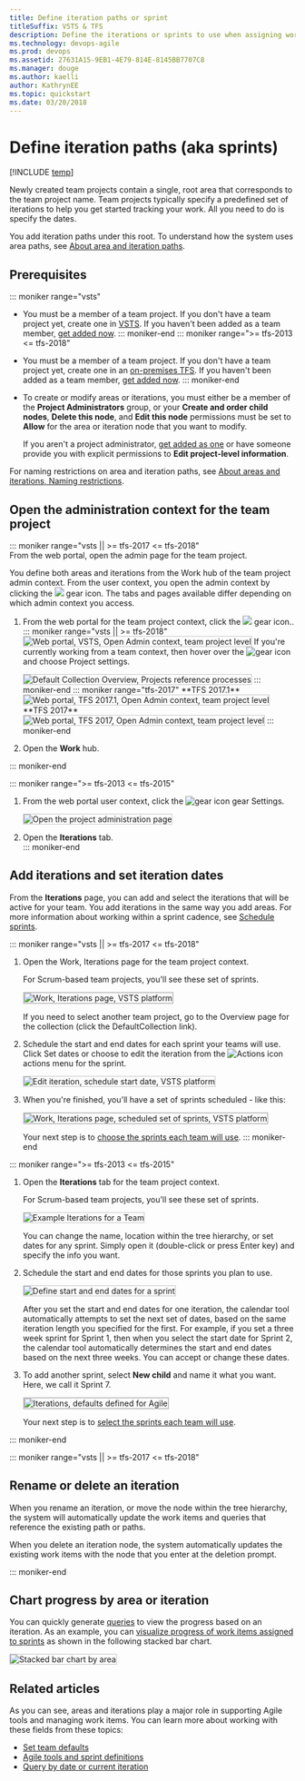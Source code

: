 ```yaml
---
title: Define iteration paths or sprint  
titleSuffix: VSTS & TFS 
description: Define the iterations or sprints to use when assigning work items in Visual Studio Team Services or Team Foundation Server 
ms.technology: devops-agile
ms.prod: devops
ms.assetid: 27631A15-9EB1-4E79-814E-8145BB7707C8
ms.manager: douge
ms.author: kaelliauthor: KathrynEE
ms.topic: quickstart
ms.date: 03/20/2018
---
```




# Define iteration paths (aka sprints) 

[!INCLUDE [temp](../_shared/version-vsts-tfs-all-versions.md)]


Newly created team projects contain a single, root area that corresponds to the team project name. Team projects typically specify a predefined set of iterations to help you get started tracking your work. All you need to do is specify the dates. 

You add iteration paths under this root. To understand how the system uses area paths, see [About area and iteration paths](about-areas-iterations.md). 

## Prerequisites
<a name="permissions"></a>
::: moniker range="vsts"
* You must be a member of a team project. If you don't have a team project yet, create one in [VSTS](../../organizations/accounts/set-up-vs.md). If you haven't been added as a team member, [get added now](../../organizations/accounts/add-account-users-from-user-hub.md). 
::: moniker-end
::: moniker range=">= tfs-2013 <= tfs-2018"
* You must be a member of a team project. If you don't have a team project yet, create one in an [on-premises TFS](../../organizations/accounts/create-team-project.md). If you haven't been added as a team member, [get added now](../../organizations/security/add-users-team-project.md). 
::: moniker-end
* To create or modify areas or iterations, you must either be a member of the **Project Administrators** group, or your **Create and order child nodes**, **Delete this node**, and **Edit this node** permissions must be set to **Allow** for the area or iteration node that you want to modify.

	If you aren't a project administrator, [get added as one](../../organizations/security/set-project-collection-level-permissions.md) or have someone provide you with explicit permissions to **Edit project-level information**.   

For naming restrictions on area and iteration paths, see [About areas and iterations, Naming restrictions](about-areas-iterations.md#name-restrictions).


<a id="open-admin-context">  </a>
## Open the administration context for the team project

::: moniker range="vsts || >= tfs-2017 <= tfs-2018"  
From the web portal, open the admin page for the team project.

You define both areas and iterations from the Work hub of the team project admin context. From the user context, you open the admin context by clicking the ![](../../_img/icons/gear-icon.png) gear icon. The tabs and pages available differ depending on which admin context you access.  

<a id="admin-intro-team-services" /> 

1. From the web portal for the team project context, click the ![](../../_img/icons/gear-icon.png) gear icon..  
	::: moniker range="vsts || >= tfs-2018"
	<img src="_img/modify-areas-its-open-admin-context-ts.png" alt="Web portal, VSTS, Open Admin context, team project level" style="border: 1px solid #C3C3C3;" /> 
	If you're currently working from a team context, then hover over the ![gear icon](../_img/icons/gear_icon.png) and choose Project settings.  

	<img src="_img/modify-areas-its-choose-project-settings-admin-context-ts.png" alt="Default Collection Overview, Projects reference processes" style="border: 1px solid #C3C3C3;" />  
	::: moniker-end
	::: moniker range="tfs-2017"
	<a id="admin-intro-tfs-2017-1" /> 
	**TFS 2017.1**  
	<img src="_img/modify-areas-its-open-admin-context-tfs-2017-1.png" alt="Web portal, TFS 2017.1, Open Admin context, team project level" style="border: 1px solid #C3C3C3;" /> 
	<a id="admin-intro-tfs-2017" /> 
	**TFS 2017**  
	<img src="_img/modify-areas-its-choose-project-settings-admin-context-tfs-2017.png" alt="Web portal, TFS 2017, Open Admin context, team project level" style="border: 1px solid #C3C3C3;" />
	::: moniker-end
2. Open the **Work** hub.   

::: moniker-end 

::: moniker range=">= tfs-2013 <= tfs-2015"

<a id="admin-intro-tfs-2015" />

1. From the web portal user context, click the ![gear icon](../_img/icons/gear_icon.png) gear Settings.   

	<img src="../_img/icons/ALM_OpenAdminContext.png" alt="Open the project administration page" style="border: 1px solid #C3C3C3;" /> 

2. Open the **Iterations** tab.  
::: moniker-end  

<a id="iterations"></a>  
## Add iterations and set iteration dates
From the **Iterations** page, you can add and select the iterations that will be active for your team. You add iterations in the same way you add areas. For more information about working within a sprint cadence, see [Schedule sprints](../scrum/define-sprints.md).  

::: moniker range="vsts || >= tfs-2017 <= tfs-2018"
<a id="define-sprints-team-services">   </a>

1. Open the Work, Iterations page for the team project context. 

	For Scrum-based team projects, you'll see these set of sprints. 

	<img src="_img/modify-areas-its-iterations-ts.png" alt="Work, Iterations page, VSTS platform" style="border: 2px solid #C3C3C3;" />

	If you need to select another team project, go to the Overview page for the collection (click the DefaultCollection link). 

2. Schedule the start and end dates for each sprint your teams will use. Click Set dates or choose to edit the iteration from the ![Actions icon](../_img/icons/actions-icon.png) actions menu for the sprint. 

	<img src="../scrum/_img/dsprints-edit-sprint-1-set-start-date.png" alt="Edit iteration, schedule start date, VSTS platform" style="border: 1px solid #C3C3C3;" />  

3. When you're finished, you'll have a set of sprints scheduled - like this: 

	<img src="_img/modify-areas-its-iterations-scheduled-ts.png" alt="Work, Iterations page, scheduled set of sprints, VSTS platform" style="border: 2px solid #C3C3C3;" />

	Your next step is to [choose the sprints each team will use](../scale/set-team-defaults.md#activate-team-services). 
::: moniker-end


::: moniker range=">= tfs-2013 <= tfs-2015"

<a id="tfs-2015-iteration-paths" />


1. Open the **Iterations** tab for the team project context. 

	For Scrum-based team projects, you'll see these set of sprints. 

	<img src="../scrum/_img/activate-team-sprints.png" alt="Example Iterations for a Team" style="border: 1px solid #C3C3C3;" />  

	You can change the name, location within the tree hierarchy, or set dates for any sprint. Simply open it (double-click or press Enter key) and specify the info you want.

2. Schedule the start and end dates for those sprints you plan to use. 

	<img src="../scrum/_img/set-sprint-start-end-dates.png" alt="Define start and end dates for a sprint" style="border: 1px solid #C3C3C3;" />  

	After you set the start and end dates for one iteration, the calendar tool automatically attempts to set the next set of dates, based on the same iteration length you specified for the first. For example, if you set a three week sprint for Sprint 1, then when you select the start date for Sprint 2, the calendar tool automatically determines the start and end dates based on the next three weeks. You can accept or change these dates.  

3. To add another sprint, select <b>New child</b> and name it what you want. Here, we call it Sprint 7.  

	<img src="../scrum/_img/create-new-child-under-sprint.png" alt="Iterations, defaults defined for Agile" style="border: 2px solid #C3C3C3;" />

	Your next step is to [select the sprints each team will use](../scale/set-team-defaults.md#activate-sprints-tfs). 
 
::: moniker-end


::: moniker range="vsts || >= tfs-2017 <= tfs-2018"

<a name="rename-delete"></a>
## Rename or delete an iteration 

When you rename an iteration, or move the node within the tree hierarchy, the system will automatically update the work items and queries that reference the existing path or paths. 

When you delete an iteration node, the system automatically updates the existing work items with the node that you enter at the deletion prompt.
 
::: moniker-end

## Chart progress by area or iteration

You can quickly generate [queries](../track/using-queries.md) to view the progress based on an iteration. As an example, you can [visualize progress of work items assigned to sprints](../../report/dashboards/charts.md) as shown in the following stacked bar chart.  

<img src="_img/ALM_CW_StackedBarChart.png" alt="Stacked bar chart by area" style="border: 1px solid #C3C3C3;" /> 


## Related articles 
As you can see, areas and iterations play a major role in supporting Agile tools and managing work items. You can learn more about working with these fields from these topics: 
 
*	[Set team defaults](../scale/set-team-defaults.md)  
*	[Agile tools and sprint definitions ](../scrum/define-sprints.md)  
*	[Query by date or current iteration](../track/query-by-date-or-current-iteration.md)  

 
 